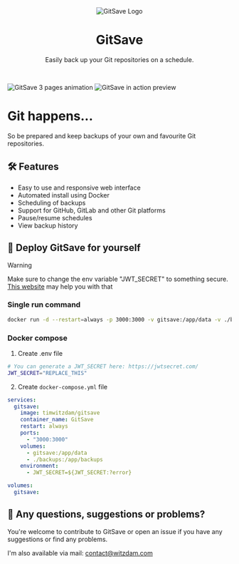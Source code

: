 <div align="center">
    <img src="https://i.imgur.com/LIcWf9r.png" alt="GitSave Logo" />
    <h1 align="center">GitSave</a></h1>
    <p align="center">Easily back up your Git repositories on a schedule.</p>
    <br />
</div>

![GitSave 3 pages animation](https://i.imgur.com/i0SNNiL.gif)
![GitSave in action preview](https://i.imgur.com/ZIcJgzv.gif)

# Git happens...
So be prepared and keep backups of your own and favourite Git repositories.

## 🛠️ Features
- Easy to use and responsive web interface
- Automated install using Docker
- Scheduling of backups
- Support for GitHub, GitLab and other Git platforms
- Pause/resume schedules
- View backup history

## 🚀 Deploy GitSave for yourself
> [!WARNING]
> Make sure to change the env variable "JWT_SECRET" to something secure. [This website](https://jwtsecret.com/) may help you with that

### Single run command
```bash
docker run -d --restart=always -p 3000:3000 -v gitsave:/app/data -v ./backups:/app/backups -e JWT_SECRET={YOUR_SECRET_HERE} --name GitSave timwitzdam/gitsave
```
### Docker compose
1. Create .env file
```bash
# You can generate a JWT_SECRET here: https://jwtsecret.com/
JWT_SECRET="REPLACE_THIS"
```
2. Create `docker-compose.yml` file
```yaml
services:
  gitsave:
    image: timwitzdam/gitsave
    container_name: GitSave
    restart: always
    ports:
      - "3000:3000"
    volumes:
      - gitsave:/app/data
      - ./backups:/app/backups
    environment:
      - JWT_SECRET=${JWT_SECRET:?error}

volumes:
  gitsave:
```

## 👀 Any questions, suggestions or problems?
You're welcome to contribute to GitSave or open an issue if you have any suggestions or find any problems.

I'm also available via mail: [contact@witzdam.com](mailto:contact@witzdam.com)
